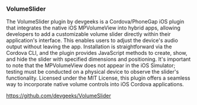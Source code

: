 
### VolumeSlider

The VolumeSlider plugin by devgeeks is a Cordova/PhoneGap iOS plugin that integrates the native iOS MPVolumeView into hybrid apps, allowing developers to add a customizable volume slider directly within their application's interface.
This enables users to adjust the device's audio output without leaving the app. Installation is straightforward via the Cordova CLI, and the plugin provides JavaScript methods to create, show, and hide the slider with specified dimensions and positioning.
It's important to note that the MPVolumeView does not appear in the iOS Simulator; testing must be conducted on a physical device to observe the slider's functionality.
Licensed under the MIT License, this plugin offers a seamless way to incorporate native volume controls into iOS Cordova applications.

https://github.com/devgeeks/VolumeSlider
